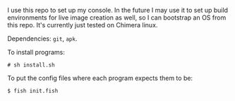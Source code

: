 I use this repo to set up my console. In the future I may use it to set up build environments for live image creation as well, so I can bootstrap an OS from this repo. It's currently just tested on Chimera linux. 

Dependencies: `git`, `apk`. 

To install programs:
```
# sh install.sh
```

To put the config files where each program expects them to be:
```
$ fish init.fish
```
